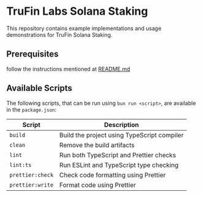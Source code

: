 # TruFin Labs Solana Staking

This repository contains example implementations and usage demonstrations for TruFin Solana Staking.

## Prerequisites

follow the instructions mentioned at [README.md](../../README.md)

## Available Scripts

The following scripts, that can be run using `bun run <script>`, are available in the `package.json`:

| Script           | Description                                 |
| ---------------- | ------------------------------------------- |
| `build`          | Build the project using TypeScript compiler |
| `clean`          | Remove the build artifacts                  |
| `lint`           | Run both TypeScript and Prettier checks     |
| `lint:ts`        | Run ESLint and TypeScript type checking     |
| `prettier:check` | Check code formatting using Prettier        |
| `prettier:write` | Format code using Prettier                  |
